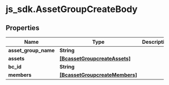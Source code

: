 # js_sdk.AssetGroupCreateBody

## Properties
Name | Type | Description | Notes
------------ | ------------- | ------------- | -------------
**asset_group_name** | **String** |  | [required] 
**assets** | [**[BcassetGroupcreateAssets]**](BcassetGroupcreateAssets.md) |  | [required] 
**bc_id** | **String** |  | [required] 
**members** | [**[BcassetGroupcreateMembers]**](BcassetGroupcreateMembers.md) |  | [required] 
